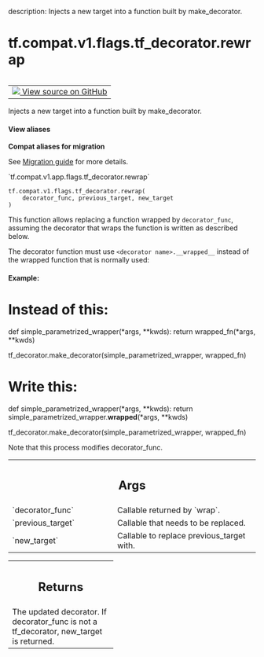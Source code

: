 description: Injects a new target into a function built by make_decorator.

<div itemscope itemtype="http://developers.google.com/ReferenceObject">
<meta itemprop="name" content="tf.compat.v1.flags.tf_decorator.rewrap" />
<meta itemprop="path" content="Stable" />
</div>

# tf.compat.v1.flags.tf_decorator.rewrap

<!-- Insert buttons and diff -->

<table class="tfo-notebook-buttons tfo-api nocontent" align="left">
<td>
  <a target="_blank" href="https://github.com/tensorflow/tensorflow/blob/r2.4/tensorflow/python/util/tf_decorator.py#L128-L197">
    <img src="https://www.tensorflow.org/images/GitHub-Mark-32px.png" />
    View source on GitHub
  </a>
</td>
</table>



Injects a new target into a function built by make_decorator.

<section class="expandable">
  <h4 class="showalways">View aliases</h4>
  <p>
<b>Compat aliases for migration</b>
<p>See
<a href="https://www.tensorflow.org/guide/migrate">Migration guide</a> for
more details.</p>
<p>`tf.compat.v1.app.flags.tf_decorator.rewrap`</p>
</p>
</section>

<pre class="devsite-click-to-copy prettyprint lang-py tfo-signature-link">
<code>tf.compat.v1.flags.tf_decorator.rewrap(
    decorator_func, previous_target, new_target
)
</code></pre>



<!-- Placeholder for "Used in" -->

This function allows replacing a function wrapped by `decorator_func`,
assuming the decorator that wraps the function is written as described below.

The decorator function must use `<decorator name>.__wrapped__` instead of the
wrapped function that is normally used:

#### Example:


# Instead of this:
def simple_parametrized_wrapper(*args, **kwds):
  return wrapped_fn(*args, **kwds)

tf_decorator.make_decorator(simple_parametrized_wrapper, wrapped_fn)

# Write this:
def simple_parametrized_wrapper(*args, **kwds):
  return simple_parametrized_wrapper.__wrapped__(*args, **kwds)

tf_decorator.make_decorator(simple_parametrized_wrapper, wrapped_fn)


Note that this process modifies decorator_func.

<!-- Tabular view -->
 <table class="responsive fixed orange">
<colgroup><col width="214px"><col></colgroup>
<tr><th colspan="2"><h2 class="add-link">Args</h2></th></tr>

<tr>
<td>
`decorator_func`
</td>
<td>
Callable returned by `wrap`.
</td>
</tr><tr>
<td>
`previous_target`
</td>
<td>
Callable that needs to be replaced.
</td>
</tr><tr>
<td>
`new_target`
</td>
<td>
Callable to replace previous_target with.
</td>
</tr>
</table>



<!-- Tabular view -->
 <table class="responsive fixed orange">
<colgroup><col width="214px"><col></colgroup>
<tr><th colspan="2"><h2 class="add-link">Returns</h2></th></tr>
<tr class="alt">
<td colspan="2">
The updated decorator. If decorator_func is not a tf_decorator, new_target
is returned.
</td>
</tr>

</table>

